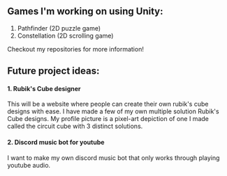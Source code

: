 ## Games I'm working on using Unity:

1. Pathfinder (2D puzzle game)
2. Constellation (2D scrolling game)

Checkout my repositories for more information!

## Future project ideas:

#### 1. Rubik's Cube designer

This will be a website where people can create their own rubik's cube designs with ease. I have made a few of my own multiple solution Rubik's Cube designs. My profile picture is a pixel-art depiction of one I made called the circuit cube with 3 distinct solutions.

#### 2. Discord music bot for youtube

I want to make my own discord music bot that only works through playing youtube audio.
